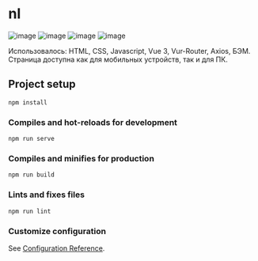# nl
![image](https://user-images.githubusercontent.com/79443616/204144498-b74807bb-4499-4c95-8e24-6627ba701763.png)
![image](https://user-images.githubusercontent.com/79443616/204144525-200bee3e-a67c-4370-9292-8a76a590c505.png)
![image](https://user-images.githubusercontent.com/79443616/204144541-57dbd845-d371-4454-9b86-e1e47290c7f0.png)
![image](https://user-images.githubusercontent.com/79443616/204144556-fe74fe06-a24a-4a37-9a16-b719d2404ec9.png)

Использовалось: HTML, CSS, Javascript, Vue 3, Vur-Router, Axios, БЭМ. Страница доступна как для мобильных устройств, так и для ПК.
## Project setup
```
npm install
```

### Compiles and hot-reloads for development
```
npm run serve
```

### Compiles and minifies for production
```
npm run build
```

### Lints and fixes files
```
npm run lint
```

### Customize configuration
See [Configuration Reference](https://cli.vuejs.org/config/).
